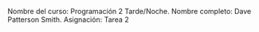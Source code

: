Nombre del curso: Programación 2 Tarde/Noche. Nombre completo: Dave Patterson Smith. Asignación: Tarea 2
